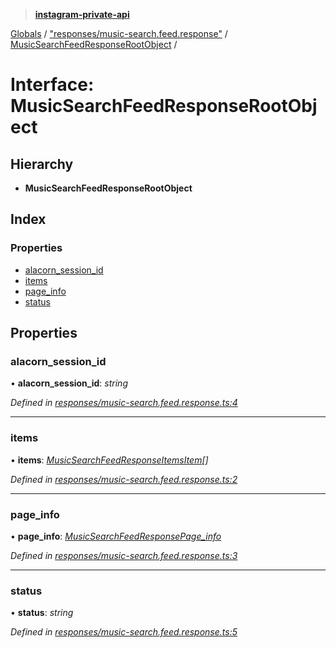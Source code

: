 > **[instagram-private-api](../README.md)**

[Globals](../README.md) / ["responses/music-search.feed.response"](../modules/_responses_music_search_feed_response_.md) / [MusicSearchFeedResponseRootObject](_responses_music_search_feed_response_.musicsearchfeedresponserootobject.md) /

# Interface: MusicSearchFeedResponseRootObject

## Hierarchy

* **MusicSearchFeedResponseRootObject**

## Index

### Properties

* [alacorn_session_id](_responses_music_search_feed_response_.musicsearchfeedresponserootobject.md#alacorn_session_id)
* [items](_responses_music_search_feed_response_.musicsearchfeedresponserootobject.md#items)
* [page_info](_responses_music_search_feed_response_.musicsearchfeedresponserootobject.md#page_info)
* [status](_responses_music_search_feed_response_.musicsearchfeedresponserootobject.md#status)

## Properties

###  alacorn_session_id

• **alacorn_session_id**: *string*

*Defined in [responses/music-search.feed.response.ts:4](https://github.com/dilame/instagram-private-api/blob/e9c516c/src/responses/music-search.feed.response.ts#L4)*

___

###  items

• **items**: *[MusicSearchFeedResponseItemsItem](_responses_music_search_feed_response_.musicsearchfeedresponseitemsitem.md)[]*

*Defined in [responses/music-search.feed.response.ts:2](https://github.com/dilame/instagram-private-api/blob/e9c516c/src/responses/music-search.feed.response.ts#L2)*

___

###  page_info

• **page_info**: *[MusicSearchFeedResponsePage_info](_responses_music_search_feed_response_.musicsearchfeedresponsepage_info.md)*

*Defined in [responses/music-search.feed.response.ts:3](https://github.com/dilame/instagram-private-api/blob/e9c516c/src/responses/music-search.feed.response.ts#L3)*

___

###  status

• **status**: *string*

*Defined in [responses/music-search.feed.response.ts:5](https://github.com/dilame/instagram-private-api/blob/e9c516c/src/responses/music-search.feed.response.ts#L5)*